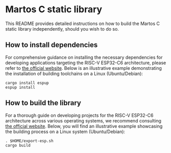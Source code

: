 # Martos C static library

This README provides detailed instructions on how to build the Martos C static library independently, should you wish to do so.

## How to install dependencies

For comprehensive guidance on installing the necessary dependencies for developing applications targeting the RISC-V ESP32-C6 architecture,
please refer to [the official website](https://docs.esp-rs.org/book/installation/riscv-and-xtensa.html).
Below is an illustrative example demonstrating the installation of building toolchains on a Linux (Ubuntu/Debian):
```
cargo install espup
espup install
```

## How to build the library

For a thorough guide on developing projects for the RISC-V ESP32-C6 architecture across various operating systems,
we recommend consulting [the official website](https://docs.esp-rs.org/book/installation/riscv-and-xtensa.html#3-set-up-the-environment-variables).
Below, you will find an illustrative example showcasing the building process on a Linux system (Ubuntu/Debian):
```
. $HOME/export-esp.sh
cargo build
```
